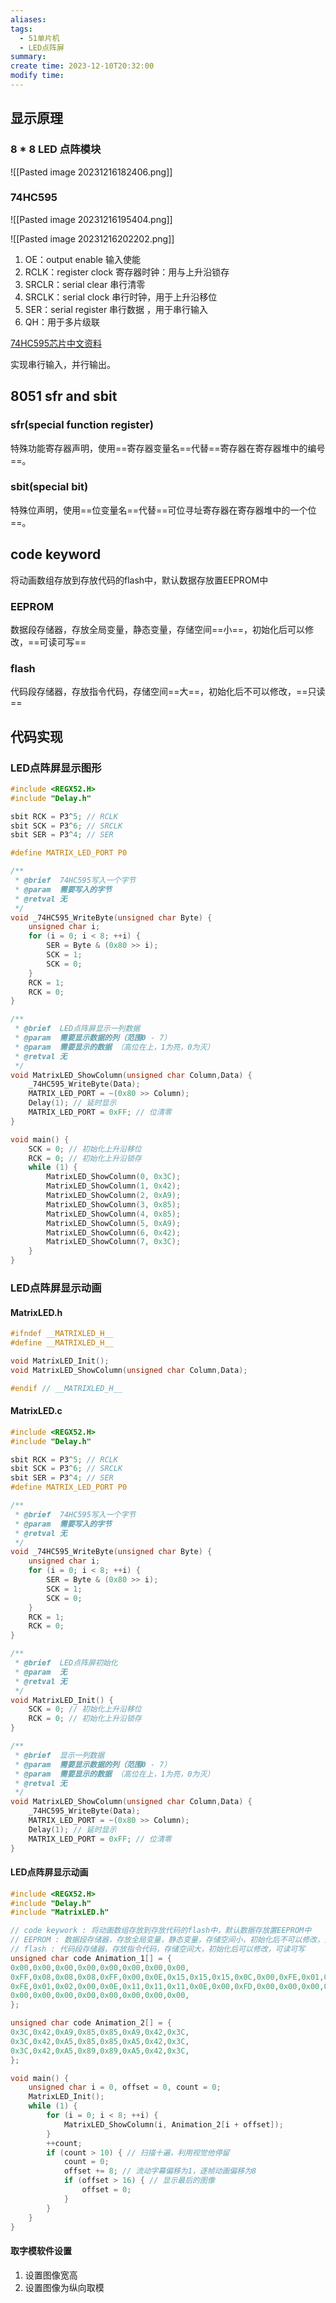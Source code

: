 ```yaml
---
aliases: 
tags:
  - 51单片机
  - LED点阵屏
summary: 
create time: 2023-12-10T20:32:00
modify time:
---
```

## 显示原理

### 8 * 8 LED 点阵模块

![[Pasted image 20231216182406.png]]

### 74HC595

![[Pasted image 20231216195404.png]]

![[Pasted image 20231216202202.png]]

1. OE：output enable 输入使能
2. RCLK：register clock 寄存器时钟：用与上升沿锁存
3. SRCLR：serial clear 串行清零
4. SRCLK：serial clock 串行时钟，用于上升沿移位
5. SER：serial register 串行数据 ，用于串行输入
6. QH：用于多片级联

[74HC595芯片中文资料](./attachments/74HC595芯片中文资料)

实现串行输入，并行输出。

## 8051 sfr and sbit

### sfr(special function register)

特殊功能寄存器声明，使用==寄存器变量名==代替==寄存器在寄存器堆中的编号==。

### sbit(special bit)

特殊位声明，使用==位变量名==代替==可位寻址寄存器在寄存器堆中的一个位==。

## code keyword

将动画数组存放到存放代码的flash中，默认数据存放置EEPROM中

### EEPROM

数据段存储器，存放全局变量，静态变量，存储空间==小==，初始化后可以修改，==可读可写==

### flash

代码段存储器，存放指令代码，存储空间==大==，初始化后不可以修改，==只读==

## 代码实现

### LED点阵屏显示图形

```c
#include <REGX52.H>
#include "Delay.h"

sbit RCK = P3^5; // RCLK
sbit SCK = P3^6; // SRCLK
sbit SER = P3^4; // SER

#define MATRIX_LED_PORT P0

/**
 * @brief  74HC595写入一个字节
 * @param  需要写入的字节
 * @retval 无
 */
void _74HC595_WriteByte(unsigned char Byte) {
	unsigned char i;
	for (i = 0; i < 8; ++i) {
		SER = Byte & (0x80 >> i);
		SCK = 1;
		SCK = 0;
	}
	RCK = 1;
	RCK = 0;
}

/**
 * @brief  LED点阵屏显示一列数据
 * @param  需要显示数据的列（范围0 - 7）
 * @param  需要显示的数据 （高位在上，1为亮，0为灭）
 * @retval 无
 */
void MatrixLED_ShowColumn(unsigned char Column,Data) {
	_74HC595_WriteByte(Data);
	MATRIX_LED_PORT = ~(0x80 >> Column);
	Delay(1); // 延时显示
	MATRIX_LED_PORT = 0xFF; // 位清零
}

void main() {
	SCK = 0; // 初始化上升沿移位
	RCK = 0; // 初始化上升沿锁存
	while (1) {
		MatrixLED_ShowColumn(0, 0x3C);
		MatrixLED_ShowColumn(1, 0x42);
		MatrixLED_ShowColumn(2, 0xA9);
		MatrixLED_ShowColumn(3, 0x85);
		MatrixLED_ShowColumn(4, 0x85);
		MatrixLED_ShowColumn(5, 0xA9);
		MatrixLED_ShowColumn(6, 0x42);
		MatrixLED_ShowColumn(7, 0x3C);
	}
}
```

### LED点阵屏显示动画

#### MatrixLED.h

```c
#ifndef __MATRIXLED_H__
#define __MATRIXLED_H__

void MatrixLED_Init();
void MatrixLED_ShowColumn(unsigned char Column,Data);

#endif // __MATRIXLED_H__
```

#### MatrixLED.c

```c
#include <REGX52.H>
#include "Delay.h"

sbit RCK = P3^5; // RCLK
sbit SCK = P3^6; // SRCLK
sbit SER = P3^4; // SER
#define MATRIX_LED_PORT P0

/**
 * @brief  74HC595写入一个字节
 * @param  需要写入的字节
 * @retval 无
 */
void _74HC595_WriteByte(unsigned char Byte) {
	unsigned char i;
	for (i = 0; i < 8; ++i) {
		SER = Byte & (0x80 >> i);
		SCK = 1;
		SCK = 0;
	}
	RCK = 1;
	RCK = 0;
}

/**
 * @brief  LED点阵屏初始化
 * @param  无
 * @retval 无
 */
void MatrixLED_Init() {
	SCK = 0; // 初始化上升沿移位
	RCK = 0; // 初始化上升沿锁存
}

/**
 * @brief  显示一列数据
 * @param  需要显示数据的列（范围0 - 7）
 * @param  需要显示的数据 （高位在上，1为亮，0为灭）
 * @retval 无
 */
void MatrixLED_ShowColumn(unsigned char Column,Data) {
	_74HC595_WriteByte(Data);
	MATRIX_LED_PORT = ~(0x80 >> Column);
	Delay(1); // 延时显示
	MATRIX_LED_PORT = 0xFF; // 位清零
}
```

#### LED点阵屏显示动画

```c
#include <REGX52.H>
#include "Delay.h"
#include "MatrixLED.h"

// code keywork : 将动画数组存放到存放代码的flash中，默认数据存放置EEPROM中
// EEPROM : 数据段存储器，存放全局变量，静态变量，存储空间小，初始化后不可以修改，只读
// flash : 代码段存储器，存放指令代码，存储空间大，初始化后可以修改，可读可写
unsigned char code Animation_1[] = {
0x00,0x00,0x00,0x00,0x00,0x00,0x00,0x00,
0xFF,0x08,0x08,0x08,0xFF,0x00,0x0E,0x15,0x15,0x15,0x0C,0x00,0xFE,0x01,0x02,0x00,
0xFE,0x01,0x02,0x00,0x0E,0x11,0x11,0x11,0x0E,0x00,0xFD,0x00,0x00,0x00,0x00,0x00,
0x00,0x00,0x00,0x00,0x00,0x00,0x00,0x00,
};

unsigned char code Animation_2[] = {
0x3C,0x42,0xA9,0x85,0x85,0xA9,0x42,0x3C,
0x3C,0x42,0xA5,0x85,0x85,0xA5,0x42,0x3C,
0x3C,0x42,0xA5,0x89,0x89,0xA5,0x42,0x3C,
};

void main() {
	unsigned char i = 0, offset = 0, count = 0;
	MatrixLED_Init();
	while (1) {
		for (i = 0; i < 8; ++i) {
			MatrixLED_ShowColumn(i, Animation_2[i + offset]);	
		}
		++count;
		if (count > 10) { // 扫描十遍，利用视觉他停留
			count = 0;
			offset += 8; // 流动字幕偏移为1，逐帧动画偏移为8
			if (offset > 16) { // 显示最后的图像
				offset = 0;
			}
		}
	}
}
```

#### 取字模软件设置

1. 设置图像宽高
2. 设置图像为纵向取模